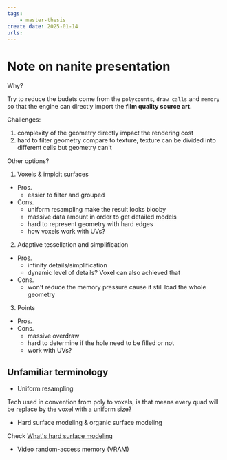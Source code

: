 ```yaml
---
tags:
    - master-thesis
create date: 2025-01-14
urls:
---
```


# Note on nanite presentation

Why?

Try to reduce the budets come from the `polycounts`, `draw calls` and `memory` so that the engine can directly import the **film quality source art**.

Challenges:

1. complexity of the geometry directly impact the rendering cost
2. hard to filter geometry compare to texture, texture can be divided into different cells but geometry can't

Other options?

1. Voxels & implcit surfaces

- Pros.
    - easier to filter and grouped
- Cons.
    - uniform resampling make the result looks blooby
    - massive data amount in order to get detailed models
    - hard to represent geometry with hard edges
    - how voxels work with UVs?

2. Adaptive tessellation and simplification

- Pros.
    - infinity details/simplification
    - dynamic level of details? Voxel can also achieved that
- Cons.
    - won't reduce the memory pressure cause it still load the whole geometry

3. Points

- Pros.
- Cons.
    - massive overdraw
    - hard to determine if the hole need to be filled or not
    - work with UVs?


## Unfamiliar terminology

- Uniform resampling

Tech used in convention from poly to voxels, is that means every quad will be replace by the voxel with a uniform size?

- Hard surface modeling & organic surface modeling

Check [What's hard surface modeling](https://blog.wingfox.com/what-is-hard-surface-modeling/)
- Video random-access memory (VRAM)
